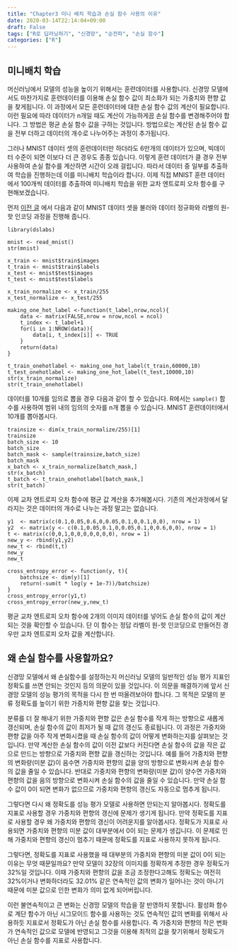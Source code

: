 ```yaml
---
title: "Chapter3 미니 배치 학습과 손실 함수 사용의 이유"
date: 2020-03-14T22:14:04+09:00
draft: False
tags: ["R로 딥러닝하기", "신경망", "순전파", "손실 함수"]
categories: ["R"]
---
```


## 미니배치 학습

머신러닝에서 모델의 성능을 높이기 위해서는 훈련데이터를 사용합니다. 신경망 모델에서도 마찬가지로 훈련데이터를 이용해 손실 함수 값이 최소화가 되는 가중치와 편향 값을 찾게됩니다. 이 과정에서 모든 훈련데이터에 대한 손실 함수 값의 계산이 필요합니다. 이런 필요에 따라 데이터가 n개일 때도 계산이 가능하게끔 손실 함수를 변경해주어야 합니다. 그 방법은 평균 손실 함수 값을 구하는 것입니다. 방법으로는 계산된 손실 함수 값을 전부 더하고 데이터의 개수로 나누어주는 과정이 추가됩니다.

그러나 MNIST 데이터 셋의 훈련데이터만 하더라도 6만개의 데이터가 있으며, 빅데이터 수준이 되면 이보다 더 큰 경우도 종종 있습니다. 이렇게 훈련 데이터가 클 경우 전부 사용하여 손실 함수를 계산하면 시간이 오래 걸립니다. 따라서 데이터 중 일부를 추출하여 학습을 진행하는데 이를 미니배치 학습이라 합니다. 이제 직접 MNIST 훈련 데이터에서 100개씩 데이터를 추출하여 미니배치 학습을 위한 교차 엔트로피 오차 함수를 구현해보겠습니다.  

먼저 [이전 글](https://github.com/LOPES-HUFS/DeepLearningFromForR/wiki/4.2) 에서 다음과 같이 MNIST 데이터 셋을 불러와 데이터 정규화와 라벨의 원-핫 인코딩 과정을 진행해 줍니다.

```{r}
library(dslabs)

mnist <- read_mnist()
str(mnist)

x_train <- mnist$train$images
t_train <- mnist$train$labels
x_test <- mnist$test$images
t_test <- mnist$test$labels

x_train_normalize <- x_train/255
x_test_normalize <- x_test/255

making_one_hot_label <-function(t_label,nrow,ncol){
    data <- matrix(FALSE,nrow = nrow,ncol = ncol)
    t_index <- t_label+1
    for(i in 1:NROW(data)){
        data[i, t_index[i]] <- TRUE
    }
    return(data)
}

t_train_onehotlabel <- making_one_hot_label(t_train,60000,10)
t_test_onehotlabel <- making_one_hot_label(t_test,10000,10)
str(x_train_normalize)
str(t_train_onehotlabel)
```

데이터를 10개를 임의로 뽑을 경우 다음과 같이 할 수 있습니다. R에서는 `sample()` 함수를 사용하여 범위 내의 임의의 숫자를 n개 뽑을 수 있습니다. MNIST 훈련데이터에서 10개를 뽑아봅시다.  

```{r}
trainsize <- dim(x_train_normalize/255)[1]
trainsize
batch_size <- 10
batch_size
batch_mask <- sample(trainsize,batch_size)
batch_mask
x_batch <- x_train_normalize[batch_mask,]
str(x_batch)
t_batch <- t_train_onehotlabel[batch_mask,]
str(t_batch)
```

이제 교차 엔트로피 오차 함수에 평균 값 계산을 추가해봅시다. 기존의 계산과정에서 달라지는 것은 데이터의 개수로 나누는 과정 말고는 없습니다.

```{r}
y1  <- matrix(c(0.1,0.05,0.6,0,0.05,0.1,0,0.1,0,0), nrow = 1)
y2  <- matrix(y <- c(0.1,0.05,0.1,0,0.05,0.1,0,0.6,0,0), nrow = 1)
t <- matrix(c(0,0,1,0,0,0,0,0,0,0), nrow = 1)
new_y <- rbind(y1,y2)
new_t <- rbind(t,t)
new_y
new_t

cross_entropy_error <- function(y, t){
    batchsize <- dim(y)[1]
    return(-sum(t * log(y + 1e-7))/batchsize)
}
cross_entropy_error(y1,t)
cross_entropy_error(new_y,new_t)
```

평균 교차 엔트로피 오차 함수에 2개의 이미지 데이터를 넣어도 손실 함수의 값이 계산되는 것을 확인할 수 있습니다. 단 이 함수는 정답 라벨이 원-핫 인코딩으로 만들어진 경우만 교차 엔트로피 오차 값을 계산합니다.

## 왜 손실 함수를 사용할까요?  

신경망 모델에서 왜 손실함수를 설정하는지 머신러닝 모델의 일반적인 성능 평가 지표인 정확도를 쓰면 안되는 것인지 등의 의문이 있을 것입니다. 이 의문을 해결하기에 앞서 신경망 모델의 성능 평가의 목적을 다시 한 번 떠올려보아야 합니다. 그 목적은 모델의 분류 정확도를 높이기 위한 가중치와 편향 값을 찾는 것입니다.

분류를 더 잘 해내기 위한 가중치와 편향 값은 손실 함수를 작게 하는 방향으로 새롭게 갱신되며, 손실 함수의 값이 최저가 될 때 값의 갱신도 종료됩니다. 이 과정은 가중치와 편향 값을 아주 작게 변화시켰을 때 손실 함수의 값이 어떻게 변화하는지를 살펴보는 것입니다. 만약 계산한 손실 함수의 값이 이전 값보다 커진다면 손실 함수의 값을 작은 값으로 만드는 방향으로 가중치와 편향 값을 갱신하는 것입니다. 예를 들어 가중치와 편향의 변화량(미분 값)이 음수면 가중치와 편향의 값을 양의 방향으로 변화시켜 손실 함수의 값을 줄일 수 있습니다. 반대로 가중치와 편향의 변화량(미분 값)이 양수면 가중치와 편향의 값을 음의 방향으로 변화시켜 손실 함수의 값을 줄일 수 있습니다. 만약 손실 함수 값이 0이 되면 변화가 없으므로 가중치와 편향의 갱신도 자동으로 멈추게 됩니다.

그렇다면 다시 왜 정확도를 성능 평가 모델로 사용하면 안되는지 알아봅시다. 정확도를 지표로 사용할 경우 가중치와 편향의 갱신에 문제가 생기게 됩니다. 만약 정확도를 지표로 사용할 경우 왜 가중치와 편향의 갱신이 어려운지를 알아봅시다. 정확도가 지표로 사용되면 가중치와 편향의 미분 값이 대부분에서 0이 되는 문제가 생깁니다. 이 문제로 인해 가중치와 편향의 갱신이 멈추기 때문에 정확도를 지표로 사용하지 못하게 됩니다.

그렇다면, 정확도를 지표로 사용했을 때 대부분의 가중치와 편향의 미분 값이 0이 되는 이유는 무엇 때문일까요? 만약 모델이 32장의 이미지를 정확하게 추정한 경우 정확도가 32%일 것입니다. 이때 가중치와 편향의 값을 조금 조정한다고해도 정확도는 여전히 32%이거나 변화하더라도 32.01% 같은 연속적인 값의 변화가 일어나는 것이 아니기 때문에 미분 값으로 인한 변화가 의미 없게 되어버립니다.

이런 불연속적이고 큰 변화는 신경망 모델의 학습을 잘 반영하지 못합니다. 활성화 함수로 계단 함수가 아닌 시그모이드 함수를 사용하는 것도 연속적인 값의 변화를 위해서 사용하듯 지표로서 정확도가 아닌 손실 함수를 사용합니다. 즉 가중치와 편향의 작은 변화가 연속적인 값으로 모델에 반영되고 그것을 이용해 최적의 값을 찾기위해서 정확도가 아닌 손실 함수를 지표로 사용합니다.
